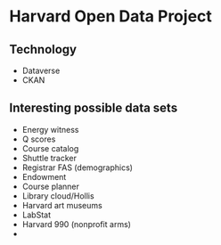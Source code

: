 # Harvard Open Data Project

## Technology
* Dataverse
* CKAN

## Interesting possible data sets

* Energy witness
* Q scores
* Course catalog
* Shuttle tracker
* Registrar FAS (demographics)
* Endowment
* Course planner
* Library cloud/Hollis
* Harvard art museums
* LabStat
* Harvard 990 (nonprofit arms)
* 
